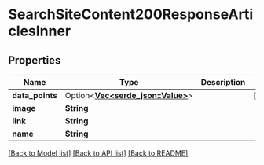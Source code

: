 # SearchSiteContent200ResponseArticlesInner

## Properties

Name | Type | Description | Notes
------------ | ------------- | ------------- | -------------
**data_points** | Option<[**Vec<serde_json::Value>**](serde_json::Value.md)> |  | [optional]
**image** | **String** |  | 
**link** | **String** |  | 
**name** | **String** |  | 

[[Back to Model list]](../README.md#documentation-for-models) [[Back to API list]](../README.md#documentation-for-api-endpoints) [[Back to README]](../README.md)


